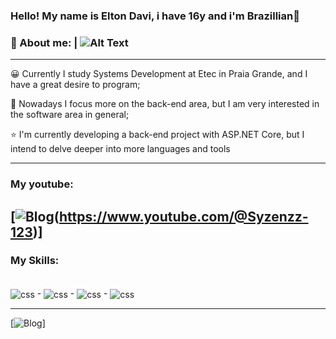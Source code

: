 ### Hello! My name is Elton Davi, i have 16y and i'm Brazillian👋
### 🫡 About me: |  ![Alt Text](https://tenor.com/pt-BR/view/military-dancing-respect-gif-21421474)
------
😀 Currently I study Systems Development at Etec in Praia Grande, and I have a great desire to program;

🚀 Nowadays I focus more on the back-end area, but I am very interested in the software area in general;

⭐ I'm currently developing a back-end project with ASP.NET Core, but I intend to delve deeper into more languages ​​and tools

-----
### My youtube: 
[![Blog](https://img.shields.io/badge/Made%20with-Bash-1f425f.svg
)(https://www.youtube.com/@Syzenzz-123)]
--------

### My Skills: 
<div style="display: inline_block"><br/>
<img align="center" alt="css" src="https://img.shields.io/badge/.NET-5C2D91?style=for-the-badge&logo=.net&logoColor=white"/>
-
<img align="center" alt="css" src="https://img.shields.io/badge/C%23-239120?style=for-the-badge&logo=c-sharp&logoColor=white"/>
-
<img align="center" alt="css" src="https://img.shields.io/badge/JavaScript-F7DF1E?style=for-the-badge&logo=javascript&logoColor=black"/>
-
<img align="center" alt="css" src="https://img.shields.io/badge/Vue.js-35495E?style=for-the-badge&logo=vue.js&logoColor=4FC08D"/>

</div>

--------

[![Blog](https://github-readme-stats.vercel.app/api/top-langs/?username=syzenzzw&theme=blue-green)]
